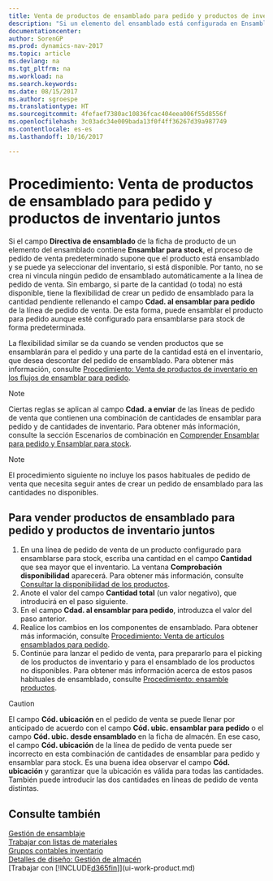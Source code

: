 ```yaml
---
title: Venta de productos de ensamblado para pedido y productos de inventario juntos
description: "Si un elemento del ensamblado está configurada en Ensamblar para stock, el proceso de pedido de venta predeterminado supone que el producto está ensamblado y se puede ya seleccionar del inventario, si está disponible. Sin embargo, si parte de la cantidad (o toda) no está disponible, tiene la flexibilidad de crear un pedido de ensamblado para la cantidad pendiente de forma dinámica."
documentationcenter: 
author: SorenGP
ms.prod: dynamics-nav-2017
ms.topic: article
ms.devlang: na
ms.tgt_pltfrm: na
ms.workload: na
ms.search.keywords: 
ms.date: 08/15/2017
ms.author: sgroespe
ms.translationtype: HT
ms.sourcegitcommit: 4fefaef7380ac10836fcac404eea006f55d8556f
ms.openlocfilehash: 3c03adc34e009bada13f0f4ff36267d39a987749
ms.contentlocale: es-es
ms.lasthandoff: 10/16/2017

---
```

# <a name="how-to-sell-assemble-to-order-items-and-inventory-items-together"></a>Procedimiento: Venta de productos de ensamblado para pedido y productos de inventario juntos
Si el campo **Directiva de ensamblado** de la ficha de producto de un elemento del ensamblado contiene **Ensamblar para stock**, el proceso de pedido de venta predeterminado supone que el producto está ensamblado y se puede ya seleccionar del inventario, si está disponible. Por tanto, no se crea ni vincula ningún pedido de ensamblado automáticamente a la línea de pedido de venta. Sin embargo, si parte de la cantidad (o toda) no está disponible, tiene la flexibilidad de crear un pedido de ensamblado para la cantidad pendiente rellenando el campo **Cdad. al ensamblar para pedido** de la línea de pedido de venta. De esta forma, puede ensamblar el producto para pedido aunque esté configurado para ensamblarse para stock de forma predeterminada.  

La flexibilidad similar se da cuando se venden productos que se ensamblarán para el pedido y una parte de la cantidad está en el inventario, que desea descontar del pedido de ensamblado. Para obtener más información, consulte [Procedimiento: Venta de productos de inventario en los flujos de ensamblar para pedido](assembly-how-to-sell-inventory-items-in-assemble-to-order-flows.md).  

> [!NOTE]  
>  Ciertas reglas se aplican al campo **Cdad. a enviar** de las líneas de pedido de venta que contienen una combinación de cantidades de ensamblar para pedido y de cantidades de inventario. Para obtener más información, consulte la sección Escenarios de combinación en [Comprender Ensamblar para pedido y Ensamblar para stock](assembly-assemble-to-order-or-assemble-to-stock.md).  

> [!NOTE]  
>  El procedimiento siguiente no incluye los pasos habituales de pedido de venta que necesita seguir antes de crear un pedido de ensamblado para las cantidades no disponibles.

## <a name="to-sell-assemble-to-order-items-and-inventory-items-together"></a>Para vender productos de ensamblado para pedido y productos de inventario juntos  
1.  En una línea de pedido de venta de un producto configurado para ensamblarse para stock, escriba una cantidad en el campo **Cantidad** que sea mayor que el inventario. La ventana **Comprobación disponibilidad** aparecerá. Para obtener más información, consulte [Consultar la disponibilidad de los productos](inventory-how-availability-overview.md). 
2.  Anote el valor del campo **Cantidad total** (un valor negativo), que introducirá en el paso siguiente.  
3.  En el campo **Cdad. al ensamblar para pedido**, introduzca el valor del paso anterior.  
4.  Realice los cambios en los componentes de ensamblado. Para obtener más información, consulte [Procedimiento: Venta de artículos ensamblados para pedido](assembly-how-to-sell-items-assembled-to-order.md).  
5.  Continúe para lanzar el pedido de venta, para prepararlo para el picking de los productos de inventario y para el ensamblado de los productos no disponibles. Para obtener más información acerca de estos pasos habituales de ensamblado, consulte [Procedimiento: ensamble productos](assembly-how-to-assemble-items.md).  

> [!CAUTION]  
>  El campo **Cód. ubicación** en el pedido de venta se puede llenar por anticipado de acuerdo con el campo **Cód. ubic. ensamblar para pedido** o el campo **Cód. ubic. desde ensamblado** en la ficha de almacén. En ese caso, el campo **Cód. ubicación** de la línea de pedido de venta puede ser incorrecto en esta combinación de cantidades de ensamblar para pedido y ensamblar para stock. Es una buena idea observar el campo **Cód. ubicación** y garantizar que la ubicación es válida para todas las cantidades. También puede introducir las dos cantidades en líneas de pedido de venta distintas.  

## <a name="see-also"></a>Consulte también  
[Gestión de ensamblaje](assembly-assemble-items.md)  
[Trabajar con listas de materiales](inventory-how-work-BOMs.md)  
[Grupos contables inventario](inventory-manage-inventory.md)  
[Detalles de diseño: Gestión de almacén](design-details-warehouse-management.md)  
[Trabajar con [!INCLUDE[d365fin](includes/d365fin_md.md)]](ui-work-product.md)

